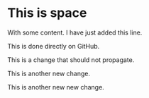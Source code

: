 # This is space

With some content. I have just added this line.

This is done directly on GitHub.

This is a change that should not propagate.

This is another new change.

This is another new new change.

